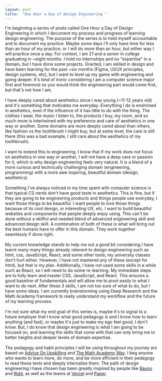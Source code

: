 ```yaml
---
layout: post
title:  "One Hour a Day of Design Engineering "
---
```


I'm beginning a series of posts called One Hour a Day of Design Engineering in which I document my process and progress of learning design engineering. The purpose of the series is to hold myself accountable and to document my practice. Maybe some days I'll only have time for less than an hour of my practice, or I will do more than an hour, but either way I will practice once a day. For context, I am 21 and a senior in college graduating in ~eight months. I hold no internships and no "expertise" in a domain, but I have done some projects. Granted, I am skilled in design and have been learning for the past ~six months (Figma, UI/UX principles, design systems, etc), but I want to level up my game with engineering and going deeper. It's kind of ironic considering I am a computer science major first and foremost so you would think the engineering part would come first, but that's not how I am.
<br> <br>
I have deeply cared about aesthetics since I was young (~11-12 years old) and it's something that motivates me everyday. Everything I do is enshrined in aesthetics, even if the influence of it has little to do with the thing. The clothes I wear, the music I listen to, the products I buy, my room, and so much more is intertwined with my preference and care of aesthetics in one way or another. Some domains are more deeply cared about than others, like fashion vs the toothbrush I might buy, but at some level, the care is still there (this was a bad example, I still care about the aesthetics of my toothbrush).
<br> <br>
I want to extend this to engineering. I know that if my work does not focus on aesthetics in one way or another, I will not have a deep care or passion for it, which is why design engineering feels very natural. It is a blend of a more curious and technically challenging domain (engineering, programming) with a more awe inspiring, beautiful domain (design, aesthetics). 
<br> <br>
Something I've always noticed in my time spent with computer science is that typical CS nerds don't have good taste in aesthetics. This is fine, but if they are going to be engineering products and things people use everyday, I want those things to be beautiful. I want people to love those things because of its cool design, or interesting UX, etc. I want to build beautiful websites and components that people deeply enjoy using. This can't be done without a skillful and needed blend of advanced engineering skill and advanced design skill. A combination of both of these is what will bring out the best humans have to offer in this domain. They work together seamlessly if done right. 
<br> <br>
My current knowledge stands to help me out a good bit considering I have learnt many many things already relevant to design engineering such as html, css, JavaScript, React, and some other tools; my university classes don't hurt either. However, I have not mastered any of these (except for html), but that is my plan. Additionally, I have not used some skills in a while such as React, so I will need to do some re-learning. My immediate steps are to fully learn and master CSS, JavaScript, and React. This ensures a good baseline of fundamentals and will allow me to pivot easily to what I want to do next. After these 3 skills, I am not too sure of what to do, but I have some ideas. I am currently brainstorming using Deep Research and the Math Academy framework to really understand my workflow and the future of my learning process. 
<br> <br>
I'm not sure what my end goal of this series is, maybe it's to signal to a future employer that I know what good pedagogy is and I know how to learn anything (and fast), or maybe it's just to make my ego feel good, I don't know. But, I do know that design engineering is what I am going to be focused on, and learning the skills that come with that can only bring me to better heights and deeper levels of domain expertise.
<br> <br>
The pedagogy and habit principles I will be using throughout my journey are based on <a href="https://www.justinmath.com/files/advice-on-upskilling.pdf" target="_blank">Advice On Upskilling</a> and <a href="https://www.justinmath.com/files/the-math-academy-way.pdf" target="_blank" rel="noreferrer">The Math Academy Way</a>. I beg anyone who wants to learn more, do more, and be more efficient in their pedagogy to read these texts and deeply internalize them. The path of design engineering I have chosen has been greatly inspired by people like <a href="https://rauno.me/" target="_blank">Rauno</a> and <a href="https://x.com/ridd_design" target="_blank">Ridd</a>, as well as the teams at <a href="https://vercel.com/blog/design-engineering-at-vercelVercel" target="_blank">Vercel</a> and <a href="https://paper.design/" target="_blank">Paper</a>. 